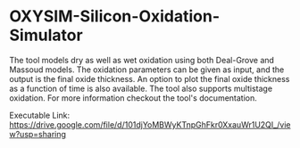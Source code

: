 # OXYSIM-Silicon-Oxidation-Simulator
The tool models dry as well as wet oxidation using both Deal-Grove and Massoud models. The oxidation parameters can be given as input, and the output is the final oxide thickness. An option to plot the final oxide thickness as a function of time is also available. The tool also supports multistage oxidation. 
For more information checkout the tool's documentation.

Executable Link: https://drive.google.com/file/d/101djYoMBWyKTnpGhFkr0XxauWr1U2QI_/view?usp=sharing
